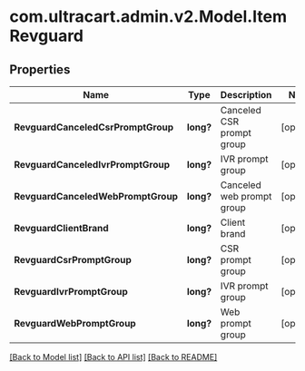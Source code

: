 # com.ultracart.admin.v2.Model.ItemRevguard
## Properties

Name | Type | Description | Notes
------------ | ------------- | ------------- | -------------
**RevguardCanceledCsrPromptGroup** | **long?** | Canceled CSR prompt group | [optional] 
**RevguardCanceledIvrPromptGroup** | **long?** | IVR prompt group | [optional] 
**RevguardCanceledWebPromptGroup** | **long?** | Canceled web prompt group | [optional] 
**RevguardClientBrand** | **long?** | Client brand | [optional] 
**RevguardCsrPromptGroup** | **long?** | CSR prompt group | [optional] 
**RevguardIvrPromptGroup** | **long?** | IVR prompt group | [optional] 
**RevguardWebPromptGroup** | **long?** | Web prompt group | [optional] 

[[Back to Model list]](../README.md#documentation-for-models) [[Back to API list]](../README.md#documentation-for-api-endpoints) [[Back to README]](../README.md)

